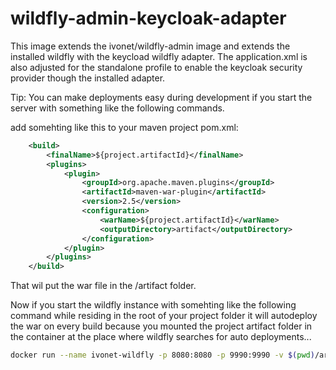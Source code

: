 # wildfly-admin-keycloak-adapter

This image extends the ivonet/wildfly-admin image and extends the installed wildfly with the keycload wildfly adapter.
The application.xml is also adjusted for the standalone profile to enable the keycloak security provider though the installed adapter.


Tip:
You can make deployments easy during development if you start the server with something like the following commands.

add somehting like this to your maven project pom.xml:
```xml
    <build>
        <finalName>${project.artifactId}</finalName>
        <plugins>
            <plugin>
                <groupId>org.apache.maven.plugins</groupId>
                <artifactId>maven-war-plugin</artifactId>
                <version>2.5</version>
                <configuration>
                    <warName>${project.artifactId}</warName>
                    <outputDirectory>artifact</outputDirectory>
                </configuration>
            </plugin>
        </plugins>
    </build>
```

That wil put the war file in the <project>/artifact folder.  

Now if you start the wildfly instance with somehting like the following command while residing in the root of your project folder it will autodeploy the war on every build because you mounted the project artifact folder in the container at the place where wildfly searches for auto deployments...

```bash
docker run --name ivonet-wildfly -p 8080:8080 -p 9990:9990 -v $(pwd)/artifact:/opt/jboss/wildfly/standalone/deployments/ -d ivonet/wildfly-admin-keycloak-adapter
```

